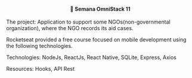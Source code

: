 <h4 align="center">
  🚀 Semana OmniStack 11
</h4>

The project: Application to support some NGOs(non-governmental organization), where the NGO records its aid cases.

Rocketseat provided a free course focused on mobile development using the following technologies.

Technologies: NodeJs, ReactJs, React Native, SQLite, Express, Axios

Resources: Hooks, API Rest
